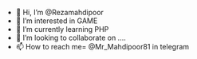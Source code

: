 - 👋 Hi, I’m @Rezamahdipoor
- 👀 I’m interested in GAME
- 🌱 I’m currently learning PHP
- 💞️ I’m looking to collaborate on ....
- 📫 How to reach me= @Mr_Mahdipoor81 in telegram

<!---
Rezamahdipoor/Rezamahdipoor is a ✨ special ✨ repository because its `README.md` (this file) appears on your GitHub profile.
You can click the Preview link to take a look at your changes.
--->
